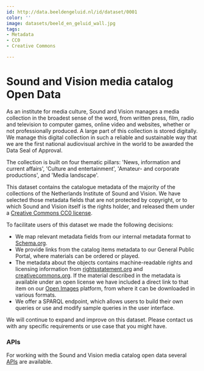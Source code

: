```yaml
---
id: http://data.beeldengeluid.nl/id/dataset/0001
color: ''
image: datasets/beeld_en_geluid_wall.jpg
tags:
- Metadata
- CC0
- Creative Commons

---
```

# Sound and Vision media catalog Open Data
As an institute for media culture, Sound and Vision manages a media collection in the broadest sense of the word, from written press, film, radio and television to computer games, online video and websites, whether or not professionally produced. A large part of this collection is stored digitally. We manage this digital collection in such a reliable and sustainable way that we are the first national audiovisual archive in the world to be awarded the Data Seal of Approval.

The collection is built on four thematic pillars: 'News, information and current affairs', 'Culture and entertainment', 'Amateur- and corporate productions', and 'Media landscape'.

This dataset contains the catalogue metadata of the majority of the collections of the Netherlands Institute of Sound and Vision. We have selected those metadata fields that are not protected by copyright, or to which Sound and Vision itself is the rights holder, and released them under a [Creative Commons CC0 license](https://creativecommons.org/share-your-work/public-domain/cc0/ "CC0 License").

To facilitate users of this dataset we made the following decisions:

* We map relevant metadata fields from our internal metadata format to [Schema.org](https://schema.org/ "Schema.org").
* We provide links from the catalog items metadata to our General Public Portal, where materials can be ordered or played.
* The metadata about the objects contains machine-readable rights and licensing information from [rightsstatement.org](https://rightsstatements.org/en/ "rightsstatement.org") and [creativecommons.org](https://creativecommons.org/ "creativecommons.org"). If the material described in the metadata is available under an open license we have included a direct link to that item on our [Open Images](https://openimages.eu/) platform, from where it can be downloaded in various formats.
* We offer a SPARQL endpoint, which allows users to build their own queries or use and modify sample queries in the user interface.

We will continue to expand and improve on this dataset. Please contact us with any specific requirements or use case that you might have.

### APIs
For working with the Sound and Vision media catalog open data several [APIs](apis/nisv-media-catalog-apis) are available.
